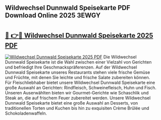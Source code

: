 ## Wildwechsel Dunnwald Speisekarte PDF Download Online 2025 3EWGY

# <h2><a href="http://gc8ewe4.nevu.top/?p=Wildwechsel+Dunnwald+Speisekarte">🔗 👉🔴 Wildwechsel Dunnwald Speisekarte 2025 PDF</a></h2>

[![Wildwechsel Dunnwald Speisekarte 2025 PDF](https://i.imgur.com/dBaPXMq.png)](http://gc8ewe4.nevu.top/?p=Wildwechsel+Dunnwald+Speisekarte)
Die Wildwechsel Dunnwald Speisekarte ist die Wahl zwischen einer Vielzahl von Gerichten und befriedigt Ihre Geschmackspräferenzen. Auf der Wildwechsel Dunnwald Speisekarte unseres Restaurants stehen viele frische Gemüse und Früchte, mit denen Sie leichte und frische Salate zubereiten können. Für Fleischliebhaber bietet unsere Wildwechsel Dunnwald Speisekarte eine große Auswahl an Gerichten: Rindfleisch, Schweinefleisch, Huhn und Fisch. Unseren Auserwählten bieten wir Gourmet-Gerichte wie Schaschlik und Steak an, die auf frischem Feuer zubereitet werden. Unsere Wildwechsel Dunnwald Speisekarte bietet eine große Auswahl an Desserts, von traditionellen Torten und Kuchen bis hin zu exquisiten Crème Brûlée und Schokoladenwaffeln.
